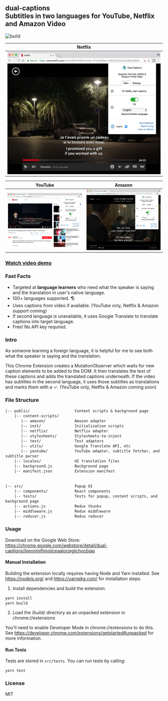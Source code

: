 ## dual-captions <br/> Subtitles in two languages for YouTube, Netflix and Amazon Video
![build](https://travis-ci.com/mikesteele/dual-captions.svg?branch=master)

| Netflix  |
|:--------:|
| <img src="https://raw.githubusercontent.com/mikesteele/dual-captions-gifs/master/netflix.png"> |

| YouTube      | Amazon        |
|:-------------:|:-------------:|
| <img src="https://raw.githubusercontent.com/mikesteele/dual-captions-gifs/master/youtube.png"> | <img src="https://raw.githubusercontent.com/mikesteele/dual-captions-gifs/master/amazon.png"> |

### <a href="https://www.youtube.com/watch?v=grYMOv9K3kY" target="_blank">Watch video demo</a>
### Fast Facts

* Targeted at **language learners** who need what the speaker is saying and the translation in user's native language.
* 100+ languages supported. 🌎
* Uses captions from video if available. (YouTube only, Netflix & Amazon support coming)
* If second language is unavailable, it uses Google Translate to translate captions into target language.
* Free! No API key required.

### Intro

As someone learning a foreign language, it is helpful for me to see both what the speaker is saying and the translation.

This Chrome Extension creates a MutationObserver which waits for new caption elements to be added to the DOM. It then translates the text of these captions and adds the translated captions underneath.  If the video has subtitles in the second language, it uses those subtitles as translations and marks them with a ✓. (YouTube only, Netflix & Amazon coming soon)

### File Structure

````
|-- public/                    Content scripts & background page
    |-- content-scripts/
       |-- amazon/             Amazon adapter
       |-- init/               Initialization scripts
       |-- netflix/            Netflix adapter
       |-- stylesheets/        Stylesheets-to-inject
       |-- test/               Test adapters
       |-- utils/              Google Translate API, etc
       |-- youtube/            YouTube adapter, subtitle fetcher, and subtitle parser
    |-- locales/               UI translation files
    |-- background.js          Background page
    |-- manifest.json          Extension manifest


|-- src/                       Popup UI
    |-- components/            React components
    |-- tests/                 Tests for popup, content scripts, and background page
    |-- actions.js             Redux thunks
    |-- middleware.js          Redux middleware
    |-- reducer.js             Redux reducer
````

### Usage

Download on the Google Web Store: https://chrome.google.com/webstore/detail/dual-captions/lpeonmjfimoijceaalocpgjjchocbiap

#### Manual Installation

Building the extension locally requires having Node and Yarn installed. See https://nodejs.org/ and https://yarnpkg.com/ for installation steps.

1. Install dependencies and build the extension.

````
yarn install
yarn build
````

2. Load the /build/ directory as an unpacked extension in chrome://extensions

You'll need to enable Developer Mode in chrome://extensions to do this. See https://developer.chrome.com/extensions/getstarted#unpacked for more information.

#### Run Tests

Tests are stored in `src/tests`. You can run tests by calling:

```
yarn test
```

### License

MIT
